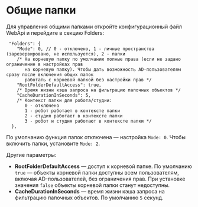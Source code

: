 # Общие папки

Для управления общими папками откройте конфигурационный файл WebApi и перейдите в секцию Folders:
```
 "Folders": {
    "Mode": 0, // 0 - отключено, 1 - личные пространства (зарезервировано, не используется), 2 - папки
    /* На корневую папку по умолчанию полные права (если не задано ограничение в настройках прав
       на корневую папку). Чтобы дать возможность AD-пользователям сразу после включения общих папок
       работать с корневой папкой без настройки прав */
    "RootFolderDefaultAccess": true,
    /* Время жизни кэша запроса на фильтрацию папочных объектов */
    "CacheDurationInSeconds": 5,
    /* Контекст папки для робота/студии:
       0 - отключено
       1 - робот работает в контексте папки
       2 - студия работает в контексте папки
       3 - робот и студия работают в контексте папки */
  },
```
По умолчанию функция папок отключена — настройка `Mode: 0`. Чтобы включить папки, установите `Mode: 2`.

Другие параметры:

* **RootFolderDefaultAccess** — доступ к корневой папке. По умолчанию `true` — объекты корневой папки доступны всем пользователям, включая AD-пользователей, без ограничения прав. При установке значения `false` объекты корневой папки станут недоступны.
* **CacheDurationInSeconds** — время жизни кэша запроса на фильтрацию папочных объектов. По умолчанию `5` секунд.

